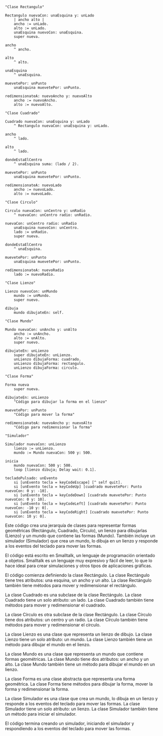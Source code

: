 ```smalltalk
"Clase Rectangulo"

Rectangulo nuevaCon: unaEsquina y: unLado
    | ancho alto |
    ancho := unLado.
    alto := unLado.
    unaEsquina nuevoCon: unaEsquina.
    super nueva.

ancho
    ^ ancho.

alto
    ^ alto.

unaEsquina
    ^ unaEsquina.

muevetePor: unPunto
    unaEsquina muevetePor: unPunto.

redimensionateA: nuevoAncho y: nuevoAlto
    ancho := nuevoAncho.
    alto := nuevoAlto.
```

```smalltalk
"Clase Cuadrado"

Cuadrado nuevaCon: unaEsquina y: unLado
    ^ Rectangulo nuevaCon: unaEsquina y: unLado.

ancho
    ^ lado.

alto
    ^ lado.

dondeEstaElCentro
    ^ unaEsquina suma: (lado / 2).

muevetePor: unPunto
    unaEsquina muevetePor: unPunto.

redimensionateA: nuevoLado
    ancho := nuevoLado.
    alto := nuevoLado.
```

```smalltalk
"Clase Circulo"

Circulo nuevaCon: unCentro y: unRadio
    ^ nuevaCon: unCentro radio: unRadio.

nuevaCon: unCentro radio: unRadio
    unaEsquina nuevoCon: unCentro.
    lado := unRadio.
    super nueva.

dondeEstaElCentro
    ^ unaEsquina.

muevetePor: unPunto
    unaEsquina muevetePor: unPunto.

redimensionateA: nuevoRadio
    lado := nuevoRadio.
```

```smalltalk
"Clase Lienzo"

Lienzo nuevoCon: unMundo
    mundo := unMundo.
    super nuevo.

dibuja
    mundo dibujateEn: self.
```

```smalltalk
"Clase Mundo"

Mundo nuevaCon: unAncho y: unAlto
    ancho := unAncho.
    alto := unAlto.
    super nuevo.

dibujateEn: unLienzo
    super dibujateEn: unLienzo.
    unLienzo dibujaForma: cuadrado.
    unLienzo dibujaForma: rectangulo.
    unLienzo dibujaForma: circulo.
```

```smalltalk
"Clase Forma"

Forma nueva
    super nueva.

dibujateEn: unLienzo
    "Código para dibujar la forma en el lienzo"

muevetePor: unPunto
    "Código para mover la forma"

redimensionateA: nuevoAncho y: nuevoAlto
    "Código para redimensionar la forma"
```

```smalltalk
"Simulador"

Simulador nuevaCon: unLienzo
    lienzo := unLienzo.
    mundo := Mundo nuevaCon: 500 y: 500.

inicia
    mundo nuevaCon: 500 y: 500.
    loop [lienzo dibuja; Delay wait: 0.1].

tecladoPulsado: unEvento
    si [unEvento tecla = keyCodeEscape] [^ self quit].
    si [unEvento tecla = keyCodeUp] [cuadrado muevetePor: Punto nuevoCon: 0 y: -10].
    si [unEvento tecla = keyCodeDown] [cuadrado muevetePor: Punto nuevoCon: 0 y: 10].
    si [unEvento tecla = keyCodeLeft] [cuadrado muevetePor: Punto nuevoCon: -10 y: 0].
    si [unEvento tecla = keyCodeRight] [cuadrado muevetePor: Punto nuevoCon: 10 y: 0].
```

Este código crea una jerarquía de clases para representar formas geométricas (Rectángulo, Cuadrado, Círculo), un lienzo para dibujarlas (Lienzo) y un mundo que contiene las formas (Mundo). También incluye un simulador (Simulador) que crea un mundo, lo dibuja en un lienzo y responde a los eventos del teclado para mover las formas.

El código está escrito en Smalltalk, un lenguaje de programación orientado a objetos. Smalltalk es un lenguaje muy expresivo y fácil de leer, lo que lo hace ideal para crear simulaciones y otros tipos de aplicaciones gráficas.

El código comienza definiendo la clase Rectángulo. La clase Rectángulo tiene tres atributos: una esquina, un ancho y un alto. La clase Rectángulo también tiene métodos para mover y redimensionar el rectángulo.

La clase Cuadrado es una subclase de la clase Rectángulo. La clase Cuadrado tiene un solo atributo: un lado. La clase Cuadrado también tiene métodos para mover y redimensionar el cuadrado.

La clase Círculo es otra subclase de la clase Rectángulo. La clase Círculo tiene dos atributos: un centro y un radio. La clase Círculo también tiene métodos para mover y redimensionar el círculo.

La clase Lienzo es una clase que representa un lienzo de dibujo. La clase Lienzo tiene un solo atributo: un mundo. La clase Lienzo también tiene un método para dibujar el mundo en el lienzo.

La clase Mundo es una clase que representa un mundo que contiene formas geométricas. La clase Mundo tiene dos atributos: un ancho y un alto. La clase Mundo también tiene un método para dibujar el mundo en un lienzo.

La clase Forma es una clase abstracta que representa una forma geométrica. La clase Forma tiene métodos para dibujar la forma, mover la forma y redimensionar la forma.

La clase Simulador es una clase que crea un mundo, lo dibuja en un lienzo y responde a los eventos del teclado para mover las formas. La clase Simulador tiene un solo atributo: un lienzo. La clase Simulador también tiene un método para iniciar el simulador.

El código termina creando un simulador, iniciando el simulador y respondiendo a los eventos del teclado para mover las formas.